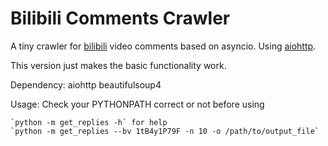 # Bilibili Comments Crawler

A tiny crawler for [bilibili](https://www.bilibili.com) video comments based on asyncio. Using [aiohttp](https://github.com/aio-libs/aiohttp). 

This version just makes the basic functionality work.

Dependency:
    aiohttp
    beautifulsoup4

Usage:
    Check your PYTHONPATH correct or not before using

    `python -m get_replies -h` for help
    `python -m get_replies --bv 1tB4y1P79F -n 10 -o /path/to/output_file`
